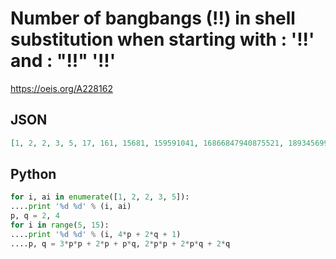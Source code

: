 # Number of bangbangs \(\!\!\) in shell substitution when starting with : '\!\!' and : "\!\!" '\!\!'
https://oeis.org/A228162
## JSON
```JSON
[1, 2, 2, 3, 5, 17, 161, 15681, 159591041, 16866847940875521, 189345699699803478502456213711361]
```
## Python
```Python
for i, ai in enumerate([1, 2, 2, 3, 5]):
....print '%d %d' % (i, ai)
p, q = 2, 4
for i in range(5, 15):
....print '%d %d' % (i, 4*p + 2*q + 1)
....p, q = 3*p*p + 2*p + p*q, 2*p*p + 2*p*q + 2*q
```
